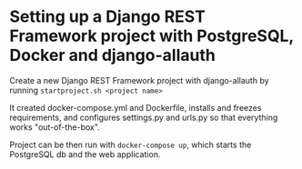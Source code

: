 # Setting up a Django REST Framework project with PostgreSQL, Docker and django-allauth

Create a new Django REST Framework project with django-allauth by running `startproject.sh <project name>`

It created docker-compose.yml and Dockerfile, installs and freezes requirements, and configures settings.py and urls.py so that everything works "out-of-the-box".

Project can be then run with `docker-compose up`, which starts the PostgreSQL db and the web application.

